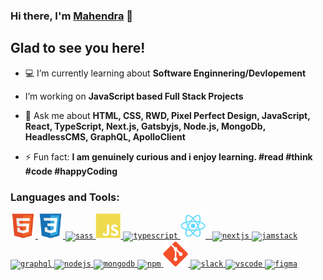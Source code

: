 ### Hi there, I'm [Mahendra](https://github.com/MMahendra001) 👋

<h2>Glad to see you here!</h2>

- 💻 I’m currently learning about **Software Enginnering/Devlopement**

- I’m working on **JavaScript based Full Stack Projects**

- 💬 Ask me about **HTML, CSS, RWD, Pixel Perfect Design, JavaScript, React, TypeScript, Next.js, Gatsbyjs, Node.js, MongoDb, HeadlessCMS, GraphQL, ApolloClient**

- ⚡ Fun fact: **I am genuinely curious and i enjoy learning. #read #think #code #happyCoding**

<h3 align="left">Languages and Tools:</h3>
<p align="left">  
    <a href="https://www.w3.org/html/" target="_blank"> 
        <code><img src="https://raw.githubusercontent.com/devicons/devicon/master/icons/html5/html5-original.svg" alt="html5" width="40" height="40"/></code> 
    </a>  
    <a href="https://www.w3schools.com/css/" target="_blank"> 
        <code><img src="https://raw.githubusercontent.com/devicons/devicon/master/icons/css3/css3-original.svg" alt="css3" width="40" height="40"/></code>  
    </a>
<!--     <a href="https://getbootstrap.com" target="_blank"> 
        <code><img src="https://raw.githubusercontent.com/devicons/devicon/master/icons/bootstrap/bootstrap-plain.svg" alt="bootstrap" width="40" height="40"/></code>  
    </a>  -->
    <a href="https://sass-lang.com/" target="_blank"> 
        <code><img src="https://cdn.jsdelivr.net/gh/devicons/devicon/icons/sass/sass-original.svg" alt="sass" width="40" height="40"/></code>  
    </a>         
    <a href="https://developer.mozilla.org/en-US/docs/Web/JavaScript" target="_blank"> 
        <code><img src="https://raw.githubusercontent.com/devicons/devicon/master/icons/javascript/javascript-plain.svg" alt="javascript" width="40" height="40"/></code>  
    </a>
    <a href="https://www.typescriptlang.org/" target="_blank"> 
        <code><img src="https://cdn.jsdelivr.net/gh/devicons/devicon/icons/typescript/typescript-original.svg" alt="typescript" width="40" height="40"/></code>  
    </a> 
    <a href="https://reactjs.org/" target="_blank"> 
        <code><img src="https://raw.githubusercontent.com/devicons/devicon/master/icons/react/react-original.svg" alt="React" width="40" height="40"/> </code> 
    </a>
    <a href="#" target="_blank"> 
        <code><img src="https://cdn.jsdelivr.net/gh/devicons/devicon/icons/nextjs/nextjs-original.svg" alt="nextjs" width="40" height="40"/></code>  
    </a> 
<!--     <a href="#" target="_blank"> 
        <code><img src="https://cdn.jsdelivr.net/gh/devicons/devicon/icons/gatsby/gatsby-plain.svg" alt="gatsby" width="40" height="40"/></code>  
    </a>  -->
    <a href="#" target="_blank"> 
        <code><img src="https://cdn.jsdelivr.net/gh/devicons/devicon/icons/jamstack/jamstack-original.svg" alt="jamstack" width="40" height="40"/></code>  
    </a>     
    <a href="#" target="_blank"> 
        <code><img src="https://cdn.jsdelivr.net/gh/devicons/devicon/icons/graphql/graphql-plain.svg" alt="graphql" width="40" height="40"/></code>  
    </a> 
    <a href="#" target="_blank"> 
        <code><img src="https://cdn.jsdelivr.net/gh/devicons/devicon/icons/nodejs/nodejs-original.svg" alt="nodejs" width="40" height="40"/></code>  
    </a> 
    <a href="#" target="_blank"> 
        <code><img src="https://cdn.jsdelivr.net/gh/devicons/devicon/icons/mongodb/mongodb-original.svg" alt="mongodb" width="40" height="40"/></code>  
    </a>
    <a href="#" target="_blank"> 
    <code><img src="https://cdn.jsdelivr.net/gh/devicons/devicon/icons/npm/npm-original-wordmark.svg" alt="npm" width="40" height="40"/></code>  
    </a>     
    <a href="https://git-scm.com/" target="_blank"> 
        <code><img src="https://raw.githubusercontent.com/devicons/devicon/master/icons/git/git-original.svg" alt="git" width="40" height="40"/></code>  
    </a> 
<!--     <a href="#" target="_blank"> 
    <code><img src="https://cdn.jsdelivr.net/gh/devicons/devicon/icons/github/github-original.svg" alt="github" width="40" height="40"/></code>  
    </a>  -->
    <a href="#" target="_blank"> 
    <code><img src="https://cdn.jsdelivr.net/gh/devicons/devicon/icons/slack/slack-original.svg" alt="slack" width="40" height="40"/></code>  
    </a> 
    <a href="#" target="_blank"> 
    <code><img src="https://cdn.jsdelivr.net/gh/devicons/devicon/icons/vscode/vscode-original.svg" alt="vscode" width="40" height="40"/></code>  
    </a> 
    <a href="#" target="_blank"> 
    <code><img src="https://cdn.jsdelivr.net/gh/devicons/devicon/icons/figma/figma-original.svg" alt="figma" width="40" height="40"/></code>  
    </a> 
<!--     <a href="#" target="_blank"> 
    <code><img src="https://cdn.jsdelivr.net/gh/devicons/devicon/icons/amazonwebservices/amazonwebservices-original.svg" alt="aws" width="40" height="40"/>           </code>   -->
    </a>    
</p>
